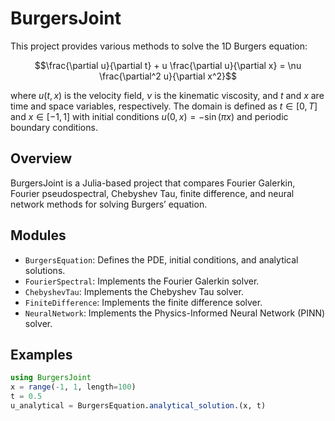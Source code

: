 # BurgersJoint

This project provides various methods to solve the 1D Burgers equation:
```math
\frac{\partial u}{\partial t} + u \frac{\partial u}{\partial x} = \nu \frac{\partial^2 u}{\partial x^2}
```
where $u(t, x)$ is the velocity field, $\nu$ is the kinematic viscosity, and $t$ and $x$ are time and space variables, respectively. The domain is defined as $t \in [0, T]$ and $x \in [-1, 1]$ with initial conditions $u(0, x) = -\sin(\pi x)$ and periodic boundary conditions.

## Overview

BurgersJoint is a Julia-based project that compares Fourier Galerkin, Fourier pseudospectral, Chebyshev Tau, finite difference, and neural network methods for solving Burgers’ equation.

## Modules

- `BurgersEquation`: Defines the PDE, initial conditions, and analytical solutions.
- `FourierSpectral`: Implements the Fourier Galerkin solver.
- `ChebyshevTau`: Implements the Chebyshev Tau solver.
- `FiniteDifference`: Implements the finite difference solver.
- `NeuralNetwork`: Implements the Physics-Informed Neural Network (PINN) solver.

## Examples

```julia
using BurgersJoint
x = range(-1, 1, length=100)
t = 0.5
u_analytical = BurgersEquation.analytical_solution.(x, t)
```